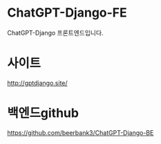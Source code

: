 # ChatGPT-Django-FE
ChatGPT-Django 프론트엔드입니다.

# 사이트
http://gptdjango.site/

# 백엔드github  
https://github.com/beerbank3/ChatGPT-Django-BE